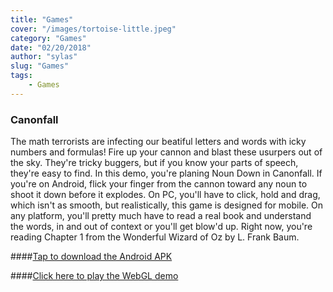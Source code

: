 ```yaml
---
title: "Games"
cover: "/images/tortoise-little.jpeg"
category: "Games"
date: "02/20/2018"
author: "sylas"
slug: "Games"
tags:
    - Games
---
```


### Canonfall

The math terrorists are infecting our beatiful letters and words with icky numbers and formulas! Fire up your cannon and blast these usurpers out of the sky. They're tricky buggers, but if you know your parts of speech, they're easy to find. In this demo, you're planing Noun Down in Canonfall. If you're on Android, flick your finger from the cannon toward any noun to shoot it down before it explodes. On PC, you'll have to click, hold and drag, which isn't as smooth, but realistically, this game is designed for mobile. On any platform, you'll pretty much have to read a real book and understand the words, in and out of context or you'll get blow'd up. Right now, you're reading Chapter 1 from the Wonderful Wizard of Oz by L. Frank Baum.

####[Tap to download the Android APK](/builds/apk/canonfall/canonfall_latest.apk) 


####[Click here to play the WebGL demo](/builds/webgl/canonfall/)